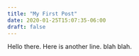 ```yaml
---
title: "My First Post"
date: 2020-01-25T15:07:35-06:00
draft: false
---
```


Hello there.
Here is another line. blah blah.
